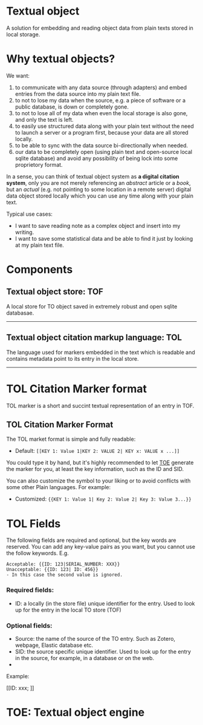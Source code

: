 # Textual object

A solution for embedding and reading object data from plain texts stored in local storage.

# Why textual objects?

We want:
1. to communicate with any data source (through adapters) and embed entries from the data source into my plain text file.
2. to not to lose my data when the source, e.g. a piece of software or a public database, is down or completely gone.
3. to not to lose all of my data when even the local storage is also gone, and only the text is left.
4. to easily use structured data along with your plain text without the need to launch a server or a program first, because your data are all stored locally.
5. to be able to sync with the data source bi-directionally when needed.
6. our data to be completely open (using plain text and open-source local sqlite database) and avoid any possibility of being lock into some proprietory format.

In a sense, you can think of textual object system as **a digital citation system**, only you are not merely referencing an _abstract_ article or a _book_, but an _actual_ (e.g. not pointing to some location in a remote server) digital data object stored locally which you can use any time along with your plain text.

Typical use cases:
- I want to save reading note as a complex object and insert into my writing.
- I want to save some statistical data and be able to find it just by looking at my plain text file.

# Components

## Textual object store: TOF

A local store for TO object saved in extremely robust and open sqlite databasae.

---


## Textual object citation markup language: TOL

The language used for markers embedded in the text which is readable and contains metadata point to its entry in the local store.

---

# TOL Citation Marker format

TOL marker is a short and succint textual representation of an entry in TOF.

## TOL Citation Marker Format

The TOL market format is simple and fully readable:

- Default: `[[KEY 1: Value 1|KEY 2: VALUE 2| KEY x: VALUE x ...]]`

You could type it by hand, but it's highly recommended to let [TOE](#TOE) generate the marker for you, at least the key information, such as the ID and SID.

You can also customize the symbol to your liking or to avoid conflicts with some other Plain languages. For example:

- Customized: `{{KEY 1: Value 1| Key 2: Value 2| Key 3: Value 3...}}`

# TOL Fields

The following fields are required and optional, but the key words are reserved. You can add any key-value pairs as you want, but you cannot use the follow keywords.
E.g. 
```
Acceptable: {{ID: 123|SERIAL_NUMBER: XXX}}
Unacceptable: {{ID: 123| ID: 456}}
- In this case the second value is ignored.

```
### Required fields:

- ID: a locally (in the store file) unique identifier for the entry. Used to look up for the entry in the local TO store (TOF)

### Optional fields:
- Source: the name of the source of the TO entry. Such as Zotero, webpage, Elastic database etc.
- SID: the source specific unique identifier. Used to look up for the entry in the source, for example, in a database or on the web.
- 

Example:

[[ID: xxx; ]]

# TOE: Textual object engine
